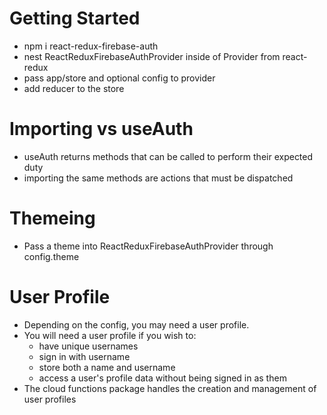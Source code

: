 # Getting Started

- npm i react-redux-firebase-auth
- nest ReactReduxFirebaseAuthProvider inside of Provider from react-redux
- pass app/store and optional config to provider
- add reducer to the store

# Importing vs useAuth

- useAuth returns methods that can be called to perform their expected duty
- importing the same methods are actions that must be dispatched

# Themeing

- Pass a theme into ReactReduxFirebaseAuthProvider through config.theme

# User Profile

- Depending on the config, you may need a user profile.
- You will need a user profile if you wish to:
  - have unique usernames
  - sign in with username
  - store both a name and username
  - access a user's profile data without being signed in as them
- The cloud functions package handles the creation and management of user profiles
